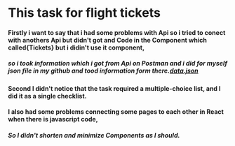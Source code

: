 # This task for flight tickets
#### Firstly i want to say that i had some problems with Api so i tried to conect with anothers Api but didn't got and Code in the Component which called{Tickets} but i didin't use it component,
##### so i took information which i got from Api on Postman and i did for myself json file in my github and tood information form there.<a href="https://github.com/Elbaraa-Saber/ticketsFakeApi/blob/main/data.json">data.json</a>

#### Second I didn't notice that the task required a multiple-choice list, and I did it as a single checklist.

#### I also had some problems connecting some pages to each other in React when there is javascript code,
##### So I didn't shorten and minimize Components as I should.
